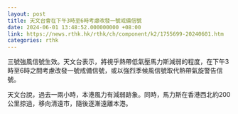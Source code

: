 ```yaml
---
layout: post
title: 天文台會在下午3時至6時考慮改發一號戒備信號
date: 2024-06-01 13:48:52.000000000 +08:00
link: https://news.rthk.hk/rthk/ch/component/k2/1755699-20240601.htm
categories: rthk
---
```


三號強風信號生效。天文台表示，將視乎熱帶低氣壓馬力斯減弱的程度，在下午3時至6時之間考慮改發一號戒備信號，或以強烈季候風信號取代熱帶氣旋警告信號。

天文台說，過去一兩小時，本港風力有減弱跡象。同時，馬力斯在香港西北約200公里掠過，移向清遠市，隨後逐漸遠離本港。
